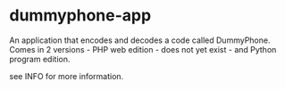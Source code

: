 dummyphone-app
==============

An application that encodes and decodes a code called DummyPhone. Comes in 2 versions - PHP web edition - does not yet exist - and Python program edition.

see INFO for more information.
